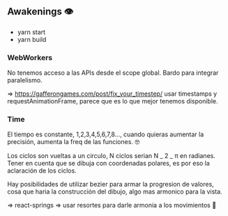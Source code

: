 ## Awakenings 👁

- yarn start
- yarn build

### WebWorkers

No tenemos acceso a las APIs desde el scope global. Bardo para integrar paralelismo.

=> https://gafferongames.com/post/fix_your_timestep/ usar timestamps y requestAnimationFrame, parece que es lo que
mejor tenemos disponible.

### Time

El tiempo es constante, 1,2,3,4,5,6,7,8..., cuando quieras aumentar la precisión,
aumenta la freq de las funciones. 🤓

Los ciclos son vueltas a un circulo, N ciclos serian N _ 2 _ π en radianes. Tener en
cuenta que se dibuja con coordenadas polares, es por eso la aclaración de los ciclos.

Hay posibilidades de utilizar bezier para armar la progresion de valores, cosa que
haria la construcción del dibujo, algo mas armonico para la vista.

=> react-springs => usar resortes para darle armonia a los movimientos 🤩
